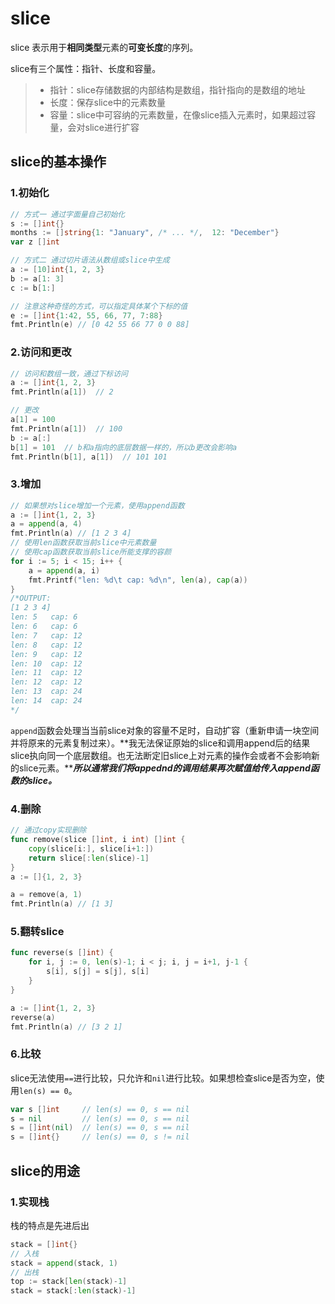 # slice
slice 表示用于**相同类型**元素的**可变长度**的序列。

slice有三个属性：指针、长度和容量。
> - 指针：slice存储数据的内部结构是数组，指针指向的是数组的地址
> - 长度：保存slice中的元素数量
> - 容量：slice中可容纳的元素数量，在像slice插入元素时，如果超过容量，会对slice进行扩容


## slice的基本操作
### 1.初始化
```go
// 方式一 通过字面量自己初始化
s := []int{}
months := []string{1: "January", /* ... */,  12: "December"}
var z []int

// 方式二 通过切片语法从数组或slice中生成
a := [10]int{1, 2, 3}
b := a[1: 3]
c := b[1:]

// 注意这种奇怪的方式，可以指定具体某个下标的值
e := []int{1:42, 55, 66, 77, 7:88}
fmt.Println(e) // [0 42 55 66 77 0 0 88]
```

### 2.访问和更改
```go
// 访问和数组一致，通过下标访问
a := []int{1, 2, 3}
fmt.Println(a[1])  // 2

// 更改
a[1] = 100
fmt.Println(a[1])  // 100
b := a[:]
b[1] = 101  // b和a指向的底层数据一样的，所以b更改会影响a
fmt.Println(b[1], a[1])  // 101 101
```

### 3.增加
```go
// 如果想对slice增加一个元素，使用append函数
a := []int{1, 2, 3}
a = append(a, 4)
fmt.Println(a) // [1 2 3 4]
// 使用len函数获取当前slice中元素数量
// 使用cap函数获取当前slice所能支撑的容颜
for i := 5; i < 15; i++ {
    a = append(a, i)
    fmt.Printf("len: %d\t cap: %d\n", len(a), cap(a))
}
/*OUTPUT:
[1 2 3 4]
len: 5   cap: 6
len: 6   cap: 6
len: 7   cap: 12
len: 8   cap: 12
len: 9   cap: 12
len: 10  cap: 12
len: 11  cap: 12
len: 12  cap: 12
len: 13  cap: 24
len: 14  cap: 24
*/
```
`append`函数会处理当当前slice对象的容量不足时，自动扩容（重新申请一块空间并将原来的元素复制过来）。**我无法保证原始的slice和调用append后的结果slice执向同一个底层数组。也无法断定旧slice上对元素的操作会或者不会影响新的slice元素。*****所以通常我们将appednd的调用结果再次赋值给传入append函数的slice。***
### 4.删除
```go
// 通过copy实现删除
func remove(slice []int, i int) []int {
    copy(slice[i:], slice[i+1:])
    return slice[:len(slice)-1]
}
a := []{1, 2, 3}

a = remove(a, 1)
fmt.Println(a) // [1 3]
```

### 5.翻转slice
```go
func reverse(s []int) {
    for i, j := 0, len(s)-1; i < j; i, j = i+1, j-1 {
        s[i], s[j] = s[j], s[i]
    }
}

a := []int{1, 2, 3}
reverse(a)
fmt.Println(a) // [3 2 1]
```

### 6.比较
slice无法使用`==`进行比较，只允许和`nil`进行比较。如果想检查slice是否为空，使用`len(s) == 0`。
```go
var s []int     // len(s) == 0, s == nil
s = nil         // len(s) == 0, s == nil
s = []int(nil)  // len(s) == 0, s == nil
s = []int{}     // len(s) == 0, s != nil
```


## slice的用途
### 1.实现栈
栈的特点是先进后出
```go
stack = []int{}
// 入栈
stack = append(stack, 1)
// 出栈
top := stack[len(stack)-1]
stack = stack[:len(stack)-1]

```